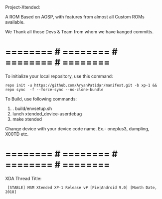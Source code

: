 Project-Xtended:

A ROM Based on AOSP, with features from almost all Custom ROMs available. 

We Thank all those Devs & Team from whom we have kanged committs.

# ======== # ======== # ======== # ======== #

To initialize your local repository, use this command:

	repo init -u https://github.com/AryanPatidar/manifest.git -b xp-1 && repo sync  -f --force-sync --no-clone-bundle

To Build, use following commands:

1) . build/envsetup.sh
2) lunch xtended_device-userdebug
3) make xtended

Change device with your device code name. Ex.- oneplus3, dumpling, X00TD etc.
	
# ======== # ======== # ======== # ======== #

XDA Thread Title:

     [STABLE] MSM Xtended XP-1 Release v# [Pie|Android 9.0] [Month Date, 2018]

